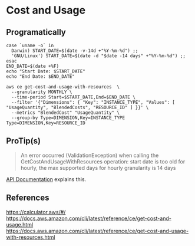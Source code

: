 # Cost and Usage


## Programatically


```
case `uname -o` in
  Darwin) START_DATE=$(date -v-14d +"%Y-%m-%d") ;;
  'GNU/Linux') START_DATE=$(date -d "$date -14 days" +"%Y-%m-%d") ;;
esac
END_DATE=$(date +%F)
echo "Start Date: $START_DATE"
echo "End Date: $END_DATE"

aws ce get-cost-and-usage-with-resources  \
  --granularity MONTHLY \
  --time-period Start=$START_DATE,End=$END_DATE \
  --filter '{"Dimensions": { "Key": "INSTANCE_TYPE", "Values": [ "UsageQuantity", "BlendedCosts", "RESOURCE_ID" ] }}' \
  --metrics "BlendedCost" "UsageQuantity" \
  --group-by Type=DIMENSION,Key=INSTANCE_TYPE Type=DIMENSION,Key=RESOURCE_ID 
```


## ProTip(s)
> An error occurred (ValidationException) when calling the GetCostAndUsageWithResources operation: start date is too old for hourly, the max supported days for hourly granularity is 14 days

[API Documentation](https://docs.aws.amazon.com/aws-cost-management/latest/APIReference/API_GetCostAndUsageWithResources.html#API_GetCostAndUsageWithResources_RequestSyntax)  explains this. 

## References
https://calculator.aws/#/  
https://docs.aws.amazon.com/cli/latest/reference/ce/get-cost-and-usage.html  
https://docs.aws.amazon.com/cli/latest/reference/ce/get-cost-and-usage-with-resources.html  


